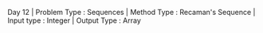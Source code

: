 Day 12 | 
Problem Type : Sequences | 
Method Type : Recaman's Sequence | 
Input type : Integer | 
Output Type : Array
